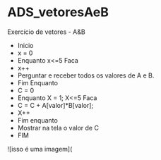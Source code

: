 # ADS_vetoresAeB
Exercício de vetores - A&amp;B

 - Inicio
  - x = 0
  - Enquanto x<=5 Faca
   - x++
   - Perguntar e receber todos os valores de A e B.
 - Fim Enquanto
  - C = 0
  - Enquanto X = 1; X<=5 Faca
   - C = C + A[valor]*B[valor];
   - X++
 - Fim enquanto
  - Mostrar na tela o valor de C
- FIM

![isso é uma imagem](
